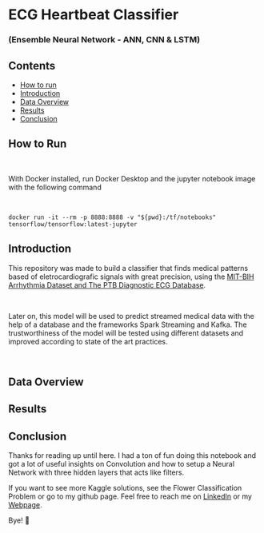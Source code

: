 # ECG Heartbeat Classifier
### (Ensemble Neural Network - ANN, CNN & LSTM)

## Contents

- [How to run](#howtorun)
- [Introduction](#introduction)
- [Data Overview](#data-overview)
- [Results](#results)
- [Conclusion](#conclusion)
  
## How to Run

<br>

With Docker installed, run Docker Desktop and the jupyter notebook image with the following command

<br>

```
docker run -it --rm -p 8888:8888 -v "${pwd}:/tf/notebooks" tensorflow/tensorflow:latest-jupyter
```
## Introduction

This repository was made to build a classifier that finds medical patterns based of eletrocardiografic signals with great precision, using the [MIT-BIH Arrhythmia Dataset and The PTB Diagnostic ECG Database](https://www.kaggle.com/datasets/shayanfazeli/heartbeat).

<br/>

Later on, this model will be used to predict streamed medical data with the help of a database and the frameworks Spark Streaming and Kafka. The trustworthiness of the model will be tested using different datasets and improved according to state of the art practices.

<br/>


## Data Overview



## Results



## Conclusion

Thanks for reading up until here. I had a ton of fun doing this notebook and got a lot of useful insights on Convolution and how to setup a Neural Network with three hidden layers that acts like filters.

If you want to see more Kaggle solutions, see the Flower Classification Problem or go to my github page. Feel free to reach me on [LinkedIn](https://www.linkedin.com/in/isaiapedro/) or my [Webpage](https://github.com/isaiapedro/Portfolio-Website).

Bye! 👋
